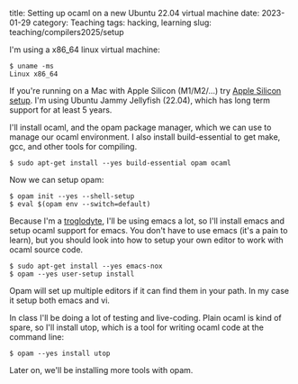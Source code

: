 title: Setting up ocaml on a new Ubuntu 22.04 virtual machine
date: 2023-01-29
category: Teaching
tags: hacking, learning
slug: teaching/compilers2025/setup

I'm using a x86_64 linux virtual machine:

```{bash}
$ uname -ms
Linux x86_64
```

If you're running on a Mac with Apple Silicon (M1/M2/...) try [Apple Silicon setup]({filename}ass.md). 
I'm using Ubuntu Jammy Jellyfish (22.04), which has long term support for at
least 5 years.

I'll install ocaml, and the opam package manager, which we can use to manage our
ocaml environment. I also install build-essential to get make, gcc, and other
tools for compiling.

```{bash}
$ sudo apt-get install --yes build-essential opam ocaml
```

Now we can setup opam:

```{bash}
$ opam init --yes --shell-setup
$ eval $(opam env --switch=default)
```

Because I'm a [troglodyte]({filename}/pages/troglodita.md), I'll be using emacs
a lot, so I'll install emacs and setup ocaml support for emacs. You don't have
to use emacs (it's a pain to learn), but you should look into how to setup your
own editor to work with ocaml source code.

```{bash}
$ sudo apt-get install --yes emacs-nox
$ opam --yes user-setup install
```

Opam will set up multiple editors if it can find them in your path. In my case
it setup both emacs and vi.

In class I'll be doing a lot of testing and live-coding. Plain ocaml is kind of
spare, so I'll install utop, which is a tool for writing ocaml code at the
command line:

```{bash}
$ opam --yes install utop
```

Later on, we'll be installing more tools with opam.
